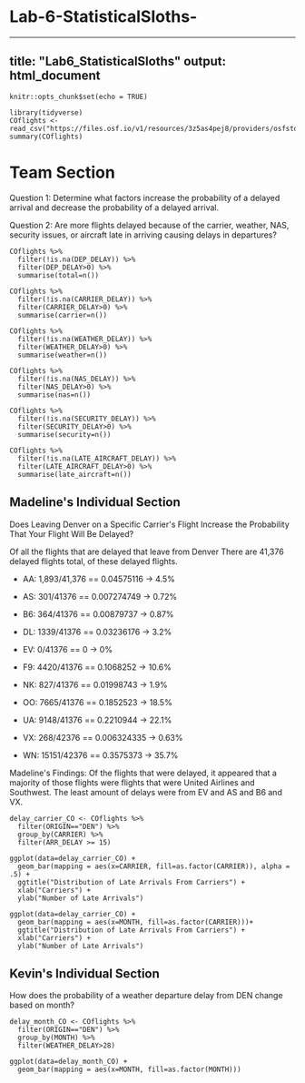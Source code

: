 # Lab-6-StatisticalSloths-
---
title: "Lab6_StatisticalSloths"
output: html_document
---

```{r setup, include=FALSE}
knitr::opts_chunk$set(echo = TRUE)
```

```{r}
library(tidyverse)
COflights <- read_csv("https://files.osf.io/v1/resources/3z5as4pej8/providers/osfstorage/5a8ca28f57103100104584db")
summary(COflights)
```
# Team Section 
Question 1: Determine what factors increase the probability of a delayed arrival and decrease the probability of a delayed arrival.





Question 2: Are more flights delayed because of the carrier, weather, NAS, security issues, or aircraft late in arriving causing delays in departures?

```{r}
COflights %>%
  filter(!is.na(DEP_DELAY)) %>%
  filter(DEP_DELAY>0) %>%
  summarise(total=n())

COflights %>%
  filter(!is.na(CARRIER_DELAY)) %>%
  filter(CARRIER_DELAY>0) %>%
  summarise(carrier=n())

COflights %>%
  filter(!is.na(WEATHER_DELAY)) %>%
  filter(WEATHER_DELAY>0) %>%
  summarise(weather=n())

COflights %>%
  filter(!is.na(NAS_DELAY)) %>%
  filter(NAS_DELAY>0) %>%
  summarise(nas=n())

COflights %>%
  filter(!is.na(SECURITY_DELAY)) %>%
  filter(SECURITY_DELAY>0) %>%
  summarise(security=n())

COflights %>%
  filter(!is.na(LATE_AIRCRAFT_DELAY)) %>%
  filter(LATE_AIRCRAFT_DELAY>0) %>%
  summarise(late_aircraft=n())
```

## Madeline's Individual Section 
Does Leaving Denver on a Specific Carrier's Flight Increase the Probability That Your Flight Will Be Delayed?

Of all the flights that are delayed that leave from Denver
There are 41,376 delayed flights total, of these delayed flights.
* AA: 1,893/41,376 == 0.04575116 -> 4.5%

* AS: 301/41376 == 0.007274749 -> 0.72%

* B6: 364/41376 == 0.00879737 -> 0.87%

* DL: 1339/41376 == 0.03236176 -> 3.2%

* EV: 0/41376 == 0 -> 0%

* F9: 4420/41376 == 0.1068252 -> 10.6%

* NK: 827/41376 == 0.01998743 -> 1.9%

* OO: 7665/41376 == 0.1852523 -> 18.5%

* UA: 9148/41376 == 0.2210944 -> 22.1% 

* VX: 268/42376 ==  0.006324335 -> 0.63%

* WN: 15151/42376 == 0.3575373 -> 35.7%

Madeline's Findings: Of the flights that were delayed, it appeared that a majority of those flights were flights that were United Airlines and Southwest. The least amount of delays were from EV and AS and B6 and VX.  



```{r}
delay_carrier_CO <- COflights %>%
  filter(ORIGIN=="DEN") %>%
  group_by(CARRIER) %>%
  filter(ARR_DELAY >= 15)

ggplot(data=delay_carrier_CO) + 
  geom_bar(mapping = aes(x=CARRIER, fill=as.factor(CARRIER)), alpha = .5) +
  ggtitle("Distribution of Late Arrivals From Carriers") + 
  xlab("Carriers") + 
  ylab("Number of Late Arrivals")

ggplot(data=delay_carrier_CO) + 
  geom_bar(mapping = aes(x=MONTH, fill=as.factor(CARRIER)))+
  ggtitle("Distribution of Late Arrivals From Carriers") + 
  xlab("Carriers") + 
  ylab("Number of Late Arrivals")
```
## Kevin's Individual Section
How does the probability of a weather departure delay from DEN change based on month?

```{r}
delay_month_CO <- COflights %>%
  filter(ORIGIN=="DEN") %>%
  group_by(MONTH) %>%
  filter(WEATHER_DELAY>28)

ggplot(data=delay_month_CO) + 
  geom_bar(mapping = aes(x=MONTH, fill=as.factor(MONTH)))
```
